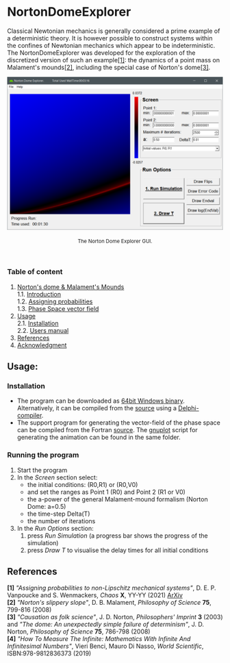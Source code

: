 # <a id='Top'></a> NortonDomeExplorer
Classical Newtonian mechanics is generally considered a prime example of a deterministic theory.
It is however possible to construct systems within the confines of Newtonian mechanics which appear to be indeterministic.
The NortonDomeExplorer was developed for the exploration of the discretized version of such an example[\[1\]](#ref_DS1): the dynamics of a point mass on Malament's mounds[\[2\]](#ref_mal), including the special case of Norton's dome[\[3\]](#ref_nort).

![screenshot](images/Dome_ScreenShot.png)
<p align="center"><small>
The Norton Dome Explorer GUI.</small></p>
<br />

### Table of content
1. [Norton's dome & Malament's Mounds](docs/1_Background.md#background)<br />
    1.1. [Introduction](#background_Intro) <br />
    1.2. [Assigning probabilities](#background_Prob)<br />
    1.3. [Phase Space vector field](#background_Phase)<br />
2. [Usage](#)<br />
    2.1. [Installation](#)<br />
    2.2. [Users manual](#)<br />
3. [References](#)<br />
4. [Acknowledgment](#)<br />









## Usage:

### Installation
* The program can be downloaded as [64bit Windows binary](bin/). Alternatively, it can be compiled 
from the [source](source/DomeExplorer) using a [Delphi-compiler](https://www.embarcadero.com/products/delphi). 
* The support program for generating the vector-field of the phase space can be
compiled from the Fortran [source](source/PhaseSpace). The [gnuplot](http://www.gnuplot.info/) script
for generating the animation can be found in the same folder.


### Running the program
1. Start the program
2. In the *Screen* section select:
    * the initial conditions: (R0,R1) or (R0,V0)
    * and set the ranges as Point 1 (R0) and Point 2 (R1 or V0)
    * the a-power of the general Malament-mound formalism 
	   (Norton Dome: a=0.5)
    * the time-step Delta(T)
    * the number of iterations
3. In the *Run Options* section:
	1. press *Run Simulation* (a progress bar shows the progress of the simulation)
    2. press *Draw T* to visualise the delay times for all initial conditions 	





## References
**<a name="ref_DS1">\[1\]</a>** *"Assigning probabilities to non-Lipschitz mechanical systems"*, D. E. P. Vanpoucke and S. Wenmackers, *Chaos* **X**, YY-YY (2021) [ArXiv](https://arxiv.org/abs/2001.10375)</br>
**<a name="ref_mal">\[2\]</a>** *"Norton's slippery slope"*, D. B. Malament, *Philosophy of Science* **75**, 799-816 (2008)</br>
**<a name="ref_nort">\[3\]</a>** *"Causation as folk science"*, J. D. Norton, *Philosophers' Imprint* **3** (2003) and
*"The dome: An unexpectedly simple failure of determinism"*, J. D. Norton, *Philosophy of Science* **75**, 786-798 (2008)</br>
**<a name="ref_nonSA">\[4\]</a>** *"How To Measure The Infinite: Mathematics With Infinite And Infinitesimal Numbers"*, Vieri Benci, Mauro Di Nasso, *World Scientific*, ISBN:978-9812836373 (2019) </br>

